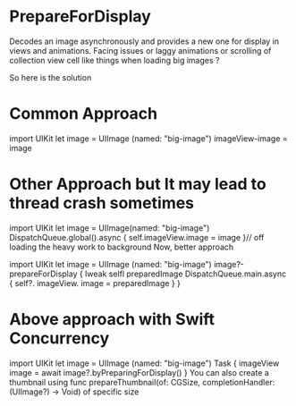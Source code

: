 # PrepareForDisplay
Decodes an image asynchronously and provides a new one for display in views and animations.
Facing issues or laggy animations or scrolling of collection view cell like things when loading big images ?

So here is the solution

# Common Approach

import UIKit
let image = UIImage (named: "big-image")
imageView-image = image


# Other Approach but It may lead to thread crash sometimes
import UIKit
let image = UIImage(named: "big-image")
DispatchQueue.global().async {
self.imageView.image = image
}// off loading the heavy work to background
Now, better approach

import UIKit
let image = UIImage (named: "big-image")
image?-prepareForDisplay { Iweak selfl preparedImage
DispatchQueue.main.async {
self?. imageView. image = preparedImage
}
}

# Above approach with Swift Concurrency

import UIKit
let image = UIImage (named: "big-image")
Task {
imageView image = await image?.byPreparingForDisplay()
}
You can also create a thumbnail using func prepareThumbnail(of: CGSize, completionHandler: (UIImage?) -> Void) of specific size
